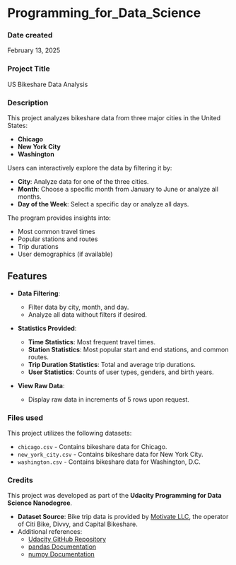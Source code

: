 # Programming_for_Data_Science

### Date created
February 13, 2025

### Project Title
US Bikeshare Data Analysis

### Description
This project analyzes bikeshare data from three major cities in the United States:
- **Chicago**
- **New York City**
- **Washington**

Users can interactively explore the data by filtering it by:
- **City**: Analyze data for one of the three cities.
- **Month**: Choose a specific month from January to June or analyze all months.
- **Day of the Week**: Select a specific day or analyze all days.

The program provides insights into:
- Most common travel times
- Popular stations and routes
- Trip durations
- User demographics (if available)

## Features
- **Data Filtering**:
  - Filter data by city, month, and day.
  - Analyze all data without filters if desired.

- **Statistics Provided**:
  - **Time Statistics**: Most frequent travel times.
  - **Station Statistics**: Most popular start and end stations, and common routes.
  - **Trip Duration Statistics**: Total and average trip durations.
  - **User Statistics**: Counts of user types, genders, and birth years.

- **View Raw Data**:
  - Display raw data in increments of 5 rows upon request.

### Files used
This project utilizes the following datasets:
- `chicago.csv` - Contains bikeshare data for Chicago.
- `new_york_city.csv` - Contains bikeshare data for New York City.
- `washington.csv` - Contains bikeshare data for Washington, D.C.

### Credits
 This project was developed as part of the **Udacity Programming for Data Science Nanodegree**.
- **Dataset Source**: Bike trip data is provided by [Motivate LLC](https://www.motivateco.com/), the operator of Citi Bike, Divvy, and Capital Bikeshare.
- Additional references:
  - [Udacity GitHub Repository](https://github.com/udacity)
  - [pandas Documentation](https://pandas.pydata.org/)
  - [numpy Documentation](https://numpy.org/)
